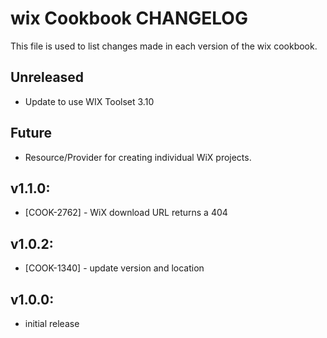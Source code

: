 wix Cookbook CHANGELOG
======================
This file is used to list changes made in each version of the wix cookbook.

## Unreleased

* Update to use WIX Toolset 3.10

## Future

* Resource/Provider for creating individual WiX projects.

## v1.1.0:

* [COOK-2762] - WiX download URL returns a 404

## v1.0.2:

* [COOK-1340] - update version and location

## v1.0.0:

* initial release
